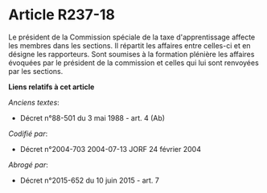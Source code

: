 # Article R237-18

Le président de la Commission spéciale de la taxe d'apprentissage affecte les membres dans les sections. Il répartit les
affaires entre celles-ci et en désigne les rapporteurs. Sont soumises à la formation plénière les affaires évoquées par le
président de la commission et celles qui lui sont renvoyées par les sections.

**Liens relatifs à cet article**

_Anciens textes_:

  - Décret n°88-501 du 3 mai 1988 - art. 4 (Ab)

_Codifié par_:

  - Décret n°2004-703 2004-07-13 JORF 24 février 2004

_Abrogé par_:

  - Décret n°2015-652 du 10 juin 2015 - art. 7
